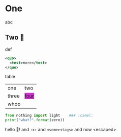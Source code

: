 # One

abc

## Two :camel:

def

```xml
<quo>
  <test>more</test>
</quo>
```

table

<table>
  <tbody>
    <tr>
      <td>one</td>
      <td>two</td>
    </tr>
    <tr>
      <td>three</td>
      <td><span style="background-color:#cc33cc">four</span></td>
    </tr>
    <tr>
      <td colspan="2">whoo</td>
    </tr>
  </tbody>
</table>

```python
from nothing import light    ### :camel:
print("what?".format(zero))
```

hello :camel:! and `:x:` and `<some><tags>` and <more><tags>
now &lt;escaped&gt;


